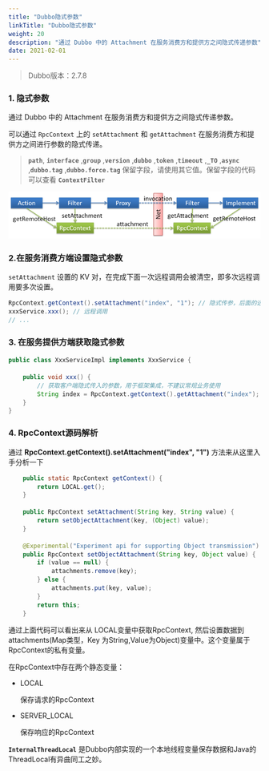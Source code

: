 ```yaml
---
title: "Dubbo隐式参数"
linkTitle: "Dubbo隐式参数"
weight: 20
description: "通过 Dubbo 中的 Attachment 在服务消费方和提供方之间隐式传递参数"
date: 2021-02-01
---
```


> Dubbo版本：2.7.8

### 1. 隐式参数

通过 Dubbo 中的 Attachment 在服务消费方和提供方之间隐式传递参数。

可以通过 `RpcContext` 上的 `setAttachment` 和 `getAttachment` 在服务消费方和提供方之间进行参数的隐式传递。

> **`path`**, **`interface`** ,**`group`** ,**`version`** ,**`dubbo`** ,**`token`** ,**`timeout`** ,**`_TO`** ,**`async`** ,**`dubbo.tag`** ,**`dubbo.force.tag`** 保留字段，请使用其它值。保留字段的代码可以查看 **`ContextFilter`**

![原理图示](https://github.com/mxsm/picture/blob/main/dubbo/context.png?raw=true)

### 2.在服务消费方端设置隐式参数

`setAttachment` 设置的 KV 对，在完成下面一次远程调用会被清空，即多次远程调用要多次设置。

```java
RpcContext.getContext().setAttachment("index", "1"); // 隐式传参，后面的远程调用都会隐式将这些参数发送到服务器端，类似cookie，用于框架集成，不建议常规业务使用
xxxService.xxx(); // 远程调用
// ...
```

### 3. 在服务提供方端获取隐式参数

```java
public class XxxServiceImpl implements XxxService {
 
    public void xxx() {
        // 获取客户端隐式传入的参数，用于框架集成，不建议常规业务使用
        String index = RpcContext.getContext().getAttachment("index"); 
    }
}
```

### 4. RpcContext源码解析

通过 **RpcContext.getContext().setAttachment("index", "1")** 方法来从这里入手分析一下

```java
    public static RpcContext getContext() {
        return LOCAL.get();
    }

    public RpcContext setAttachment(String key, String value) {
        return setObjectAttachment(key, (Object) value);
    }

    @Experimental("Experiment api for supporting Object transmission")
    public RpcContext setObjectAttachment(String key, Object value) {
        if (value == null) {
            attachments.remove(key);
        } else {
            attachments.put(key, value);
        }
        return this;
    }
```

通过上面代码可以看出来从 LOCAL变量中获取RpcContext, 然后设置数据到attachments(Map类型，Key 为String,Value为Object)变量中。这个变量属于RpcContext的私有变量。

在RpcContext中存在两个静态变量：

- LOCAL

  保存请求的RpcContext

- SERVER_LOCAL

  保存响应的RpcContext

**`InternalThreadLocal`** 是Dubbo内部实现的一个本地线程变量保存数据和Java的ThreadLocal有异曲同工之妙。

